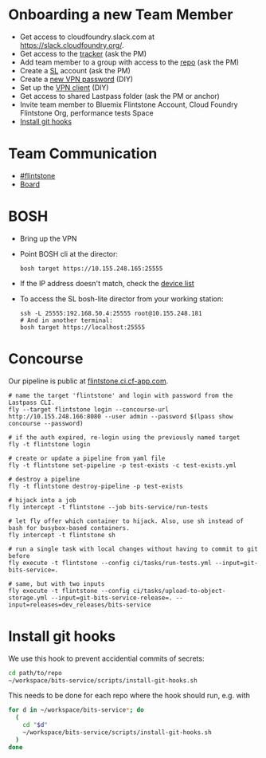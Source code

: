 # Onboarding a new Team Member

* Get access to cloudfoundry.slack.com at https://slack.cloudfoundry.org/.
* Get access to the [tracker](https://www.pivotaltracker.com/n/projects/1406862) (ask the PM)
* Add team member to a group with access to the [repo](https://github.com/cloudfoundry-incubator/bits-service) (ask the PM)
* Create a [SL](https://control.softlayer.com) account (ask the PM)
* Create a [new VPN password](https://control.softlayer.com/account/user/profile) (DIY)
* Set up the [VPN client](http://knowledgelayer.softlayer.com/procedure/ssl-vpn-mac-os-x-1010) (DIY)
* Get access to shared Lastpass folder (ask the PM or anchor)
* Invite team member to Bluemix Flintstone Account, Cloud Foundry Flintstone Org, performance tests Space
* [Install git hooks](#install-git-hooks)

# Team Communication

* [#flintstone](https://cloudfoundry.slack.com/messages/flintstone/)
* [Board](https://docs.google.com/document/d/14iuA0uaxmda1Ug1Vmwh7Qd3v65IWhsiP7buqRwEK4v8/)

# BOSH

* Bring up the VPN
* Point BOSH cli at the director:

    ```
    bosh target https://10.155.248.165:25555
    ```

* If the IP address doesn't match, check the [device list](https://control.softlayer.com/devices)

* To access the SL bosh-lite director from your working station:

    ```
    ssh -L 25555:192.168.50.4:25555 root@10.155.248.181
    # And in another terminal:
    bosh target https://localhost:25555
    ```

# Concourse

Our pipeline is public at [flintstone.ci.cf-app.com](https://flintstone.ci.cf-app.com).

```
# name the target 'flintstone' and login with password from the Lastpass CLI.
fly --target flintstone login --concourse-url http://10.155.248.166:8080 --user admin --password $(lpass show concourse --password)

# if the auth expired, re-login using the previously named target
fly -t flintstone login

# create or update a pipeline from yaml file
fly -t flintstone set-pipeline -p test-exists -c test-exists.yml

# destroy a pipeline
fly -t flintstone destroy-pipeline -p test-exists

# hijack into a job
fly intercept -t flintstone --job bits-service/run-tests

# let fly offer which container to hijack. Also, use sh instead of bash for busybox-based containers.
fly intercept -t flintstone sh

# run a single task with local changes without having to commit to git before
fly execute -t flintstone --config ci/tasks/run-tests.yml --input=git-bits-service=.

# same, but with two inputs
fly execute -t flintstone --config ci/tasks/upload-to-object-storage.yml --input=git-bits-service-release=. --input=releases=dev_releases/bits-service
```

# Install git hooks

We use this hook to prevent accidential commits of secrets:

```bash
cd path/to/repo
~/workspace/bits-service/scripts/install-git-hooks.sh
```

This needs to be done for each repo where the hook should run, e.g. with

```bash
for d in ~/workspace/bits-service*; do
  (
    cd "$d"
    ~/workspace/bits-service/scripts/install-git-hooks.sh
  )
done
```
